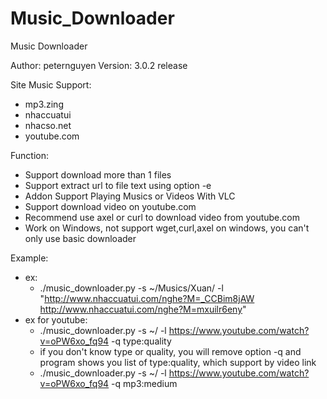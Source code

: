 Music_Downloader
================

Music Downloader

Author: peternguyen
Version: 3.0.2 release

Site Music Support:
- mp3.zing
- nhaccuatui
- nhacso.net
- youtube.com

Function:
- Support download more than 1 files
- Support extract url to file text using option -e
- Addon Support Playing Musics or Videos With VLC
- Support download video on youtube.com
- Recommend use axel or curl to download video from youtube.com
- Work on Windows, not support wget,curl,axel on windows, you can't only use basic downloader

Example:
- ex:
	- ./music_downloader.py -s ~/Musics/Xuan/ -l "http://www.nhaccuatui.com/nghe?M=_CCBim8jAW http://www.nhaccuatui.com/nghe?M=mxuilr6eny"
- ex for youtube:
	- ./music_downloader.py -s ~/ -l https://www.youtube.com/watch?v=oPW6xo_fq94 -q type:quality
	- if you don't know type or quality, you will remove option -q and program shows you list of type:quality, which support by video link
	- ./music_downloader.py -s ~/ -l https://www.youtube.com/watch?v=oPW6xo_fq94 -q mp3:medium
